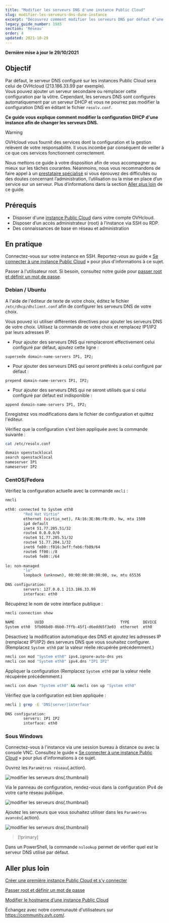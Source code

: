 ```yaml
---
title: "Modifier les serveurs DNS d'une instance Public Cloud"
slug: modifier-les-serveurs-dns-dune-instance
excerpt: "Découvrez comment modifier les serveurs DNS par défaut d’une instance Public Cloud"
legacy_guide_number: 1985
section: 'Réseau'
order: 4
updated: 2021-10-29
---
```


**Dernière mise à jour le 29/10/2021**

## Objectif

Par défaut, le serveur DNS configuré sur les instances Public Cloud sera celui de OVHcloud (213.186.33.99 par exemple).<br>
Vous pouvez ajouter un serveur secondaire ou remplacer cette configuration par la vôtre. Cependant, les serveurs DNS sont configurés automatiquement par un serveur DHCP et vous ne pourrez pas modifier la configuration DNS en éditant le fichier `resolv.conf`.

**Ce guide vous explique comment modifier la configuration DHCP d'une instance afin de changer les serveurs DNS.**

> [!warning]
> OVHcloud vous fournit des services dont la configuration et la gestion relèvent de votre responsabilité. Il vous incombe par conséquent de veiller à ce que ces services fonctionnent correctement.
>
> Nous mettons ce guide à votre disposition afin de vous accompagner au mieux sur les tâches courantes. Néanmoins, nous vous recommandons de faire appel à un [prestataire spécialisé](https://partner.ovhcloud.com/fr-ca/) si vous éprouvez des difficultés ou des doutes concernant l’administration, l’utilisation ou la mise en place d’un service sur un serveur. Plus d’informations dans la section [Aller plus loin](#gofurther) de ce guide.
>

## Prérequis

- Disposer d'une [instance Public Cloud](https://www.ovhcloud.com/fr-ca/public-cloud/) dans votre compte OVHcloud.
- Disposer d’un accès administrateur (root) à l’instance via SSH ou RDP.
- Des connaissances de base en réseau et administration

## En pratique

Connectez-vous sur votre instance en SSH. Reportez-vous au guide « [Se connecter à une instance Public Cloud](https://docs.ovh.com/ca/fr/public-cloud/premiers-pas-instance-public-cloud/#etape-4-connexion-a-votre-instance) » pour plus d'informations à ce sujet.

Passer à l'utilisateur root. Si besoin, consultez notre guide pour [passer root et définir un mot de passe](https://docs.ovh.com/ca/fr/public-cloud/passer-root-et-definir-un-mot-de-passe/).

### Debian / Ubuntu

A l'aide de l'éditeur de texte de votre choix, éditez le fichier `/etc/dhcp/dhclient.conf` afin de configurer les serveurs DNS de votre choix.

Vous pouvez ici utiliser différentes directives pour ajouter les serveurs DNS de votre choix. Utilisez la commande de votre choix et remplacez IP1/IP2 par leurs adresses IP.

- Pour ajouter des serveurs DNS qui remplaceront effectivement celui configuré par défaut, ajoutez cette ligne :
  
```console
supersede domain-name-servers IP1, IP2;
```

- Pour ajouter des serveurs DNS qui seront préférés à celui configuré par défaut :
    
```console
prepend domain-name-servers IP1, IP2;
```

- Pour ajouter des serveurs DNS qui ne seront utilisés que si celui configuré par défaut est indisponible :
    
```console
append domain-name-servers IP1, IP2;
```

Enregistrez vos modifications dans le fichier de configuration et quittez l'éditeur.

Vérifiez que la configuration s'est bien appliquée avec la commande suivante :

```bash
cat /etc/resolv.conf

domain openstacklocal
search openstacklocal
nameserver IP1
nameserver IP2
```

### CentOS/Fedora

Vérifiez la configuration actuelle avec la commande `nmcli` :

```bash
nmcli
 
eth0: connected to System eth0
        "Red Hat Virtio"
        ethernet (virtio_net), FA:16:3E:B6:FB:89, hw, mtu 1500
        ip4 default
        inet4 51.77.205.51/32
        route4 0.0.0.0/0
        route4 51.77.205.51/32
        route4 51.77.204.1/32
        inet6 fe80::f816:3eff:feb6:fb89/64
        route6 ff00::/8
        route6 fe80::/64
 
lo: non-managed
        "lo"
        loopback (unknown), 00:00:00:00:00:00, sw, mtu 65536
 
DNS configuration:
        servers: 127.0.0.1 213.186.33.99
        interface: eth0
```

Récupérez le nom de votre interface publique :

```bash
nmcli connection show
 
NAME         UUID                                  TYPE      DEVICE
System eth0  5fb06bd0-0bb0-7ffb-45f1-d6edd65f3e03  ethernet  eth0
```

Désactivez la modification automatique des DNS et ajoutez les adresses IP (remplacez IP1/IP2) des serveurs DNS que vous souhaitez configurer. (Remplacez `System eth0` par la valeur réelle récupérée précédemment.)

```bash
nmcli con mod "System eth0" ipv4.ignore-auto-dns yes
nmcli con mod "System eth0" ipv4.dns "IP1 IP2"
```

Appliquer la configuration (Remplacez `System eth0` par la valeur réelle récupérée précédemment.)

```bash
nmcli con down "System eth0" && nmcli con up "System eth0"
```

Vérifiez que la configuration est bien appliquée :

```bash
nmcli | grep -E 'DNS|server|interface'
 
DNS configuration:
        servers: IP1 IP2
        interface: eth0
```

### Sous Windows

Connectez-vous à l'instance via une session bureau à distance ou avec la console VNC. Consultez le guide  « [Se connecter à une instance Public Cloud](https://docs.ovh.com/ca/fr/public-cloud/premiers-pas-instance-public-cloud/#etape-4-connexion-a-votre-instance) » pour plus d'informations à ce sujet.

Ouvrez les `Paramètres réseau`{.action}.

![modifier les serveurs dns](images/changednsservers1.png){.thumbnail}

Via le panneau de configuration, rendez-vous dans la configuration IPv4 de votre carte réseau publique.

![modifier les serveurs dns](images/changednsservers2.png){.thumbnail}

Ajoutez les serveurs que vous souhaitez utiliser dans les `Paramètres avancés`{.action}.

![modifier les serveurs dns](images/changednsservers3.png){.thumbnail}

> [!primary]
>
Dans un PowerShell, la commande `nslookup` permet de vérifier quel est le serveur DNS utilisé par défaut.
>

## Aller plus loin <a name="gofurther"></a>

[Créer une première instance Public Cloud et s’y connecter](https://docs.ovh.com/ca/fr/public-cloud/premiers-pas-instance-public-cloud/)

[Passer root et définir un mot de passe](https://docs.ovh.com/ca/fr/public-cloud/passer-root-et-definir-un-mot-de-passe/)

[Modifier le hostname d’une instance Public Cloud](https://docs.ovh.com/ca/fr/public-cloud/modifier-le-hostname-dune-instance/)

Échangez avec notre communauté d'utilisateurs sur <https://community.ovh.com/>.
